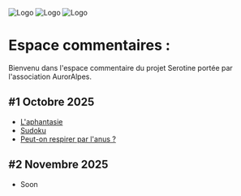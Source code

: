 ![Logo](media/logo_serotine.svg)
![Logo](media/logo_serotine_blanc.svg)
![Logo](https://raw.githubusercontent.com/Troy314/utterances/7558cf3e841bc41a6f9300bf60b779bd58f6ad1e/media/logo_serotine.svg)

# Espace commentaires : 

Bienvenu dans l'espace commentaire du projet Serotine portée par l'association AurorAlpes.


## #1 Octobre 2025
- [L'aphantasie](https://troy314.github.io/utterances/aphantasie.html)
- [Sudoku](https://troy314.github.io/utterances/aphantasie_sudoku.html)
- [Peut-on respirer par l'anus ?](https://troy314.github.io/utterances/respirer_par_anus.html)

## #2 Novembre 2025
- Soon


<script src="https://utteranc.es/client.js"
        issue-term="pathname"
        theme="photon-dark"
        crossorigin="anonymous"
        async>
</script>


